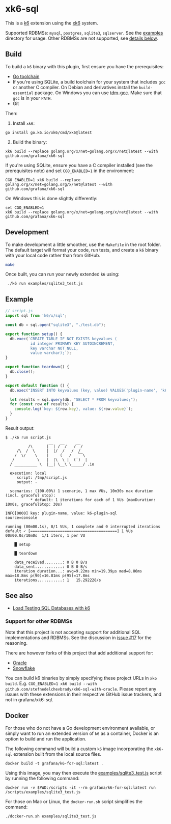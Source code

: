 # xk6-sql

This is a [k6](https://github.com/grafana/k6) extension using the
[xk6](https://github.com/grafana/xk6) system.

Supported RDBMSs: `mysql`, `postgres`, `sqlite3`, `sqlserver`. See the [examples](examples)
directory for usage. Other RDBMSs are not supported, see
[details below](#support-for-other-rdbmss).


## Build

To build a `k6` binary with this plugin, first ensure you have the prerequisites:

- [Go toolchain](https://go101.org/article/go-toolchain.html)
- If you're using SQLite, a build toolchain for your system that includes `gcc` or
  another C compiler. On Debian and derivatives install the `build-essential`
  package. On Windows you can use [tdm-gcc](https://jmeubank.github.io/tdm-gcc/).
  Make sure that `gcc` is in your `PATH`.
- Git

Then:

1. Install `xk6`:
  ```shell
  go install go.k6.io/xk6/cmd/xk6@latest
  ```

2. Build the binary:
  ```shell
  xk6 build --replace golang.org/x/net=golang.org/x/net@latest --with github.com/grafana/xk6-sql
  ```

  If you're using SQLite, ensure you have a C compiler installed (see the
  prerequisites note) and set `CGO_ENABLED=1` in the environment:
  ```shell
  CGO_ENABLED=1 xk6 build --replace golang.org/x/net=golang.org/x/net@latest --with github.com/grafana/xk6-sql
  ```

  On Windows this is done slightly differently:
  ```shell
  set CGO_ENABLED=1
  xk6 build --replace golang.org/x/net=golang.org/x/net@latest --with github.com/grafana/xk6-sql
  ```

## Development
To make development a little smoother, use the `Makefile` in the root folder. The default target will format your code, run tests, and create a `k6` binary with your local code rather than from GitHub.

```bash
make
```
Once built, you can run your newly extended `k6` using:
```shell
 ./k6 run examples/sqlite3_test.js
 ```

## Example

```javascript
// script.js
import sql from 'k6/x/sql';

const db = sql.open("sqlite3", "./test.db");

export function setup() {
  db.exec(`CREATE TABLE IF NOT EXISTS keyvalues (
           id integer PRIMARY KEY AUTOINCREMENT,
           key varchar NOT NULL,
           value varchar);`);
}

export function teardown() {
  db.close();
}

export default function () {
  db.exec("INSERT INTO keyvalues (key, value) VALUES('plugin-name', 'k6-plugin-sql');");

  let results = sql.query(db, "SELECT * FROM keyvalues;");
  for (const row of results) {
    console.log(`key: ${row.key}, value: ${row.value}`);
  }
}
```

Result output:

```shell
$ ./k6 run script.js

          /\      |‾‾| /‾‾/   /‾‾/
     /\  /  \     |  |/  /   /  /
    /  \/    \    |     (   /   ‾‾\
   /          \   |  |\  \ |  (‾)  |
  / __________ \  |__| \__\ \_____/ .io

  execution: local
     script: /tmp/script.js
     output: -

  scenarios: (100.00%) 1 scenario, 1 max VUs, 10m30s max duration (incl. graceful stop):
           * default: 1 iterations for each of 1 VUs (maxDuration: 10m0s, gracefulStop: 30s)

INFO[0000] key: plugin-name, value: k6-plugin-sql        source=console

running (00m00.1s), 0/1 VUs, 1 complete and 0 interrupted iterations
default ✓ [======================================] 1 VUs  00m00.0s/10m0s  1/1 iters, 1 per VU

    █ setup

    █ teardown

    data_received........: 0 B 0 B/s
    data_sent............: 0 B 0 B/s
    iteration_duration...: avg=9.22ms min=19.39µs med=8.86ms max=18.8ms p(90)=16.81ms p(95)=17.8ms
    iterations...........: 1   15.292228/s
```

## See also

- [Load Testing SQL Databases with k6](https://k6.io/blog/load-testing-sql-databases-with-k6/)

### Support for other RDBMSs

Note that this project is not accepting support for additional SQL implementations
and RDBMSs. See the discussion in [issue #17](https://github.com/grafana/xk6-sql/issues/17)
for the reasoning.

There are however forks of this project that add additional support for:
- [Oracle](https://github.com/stefnedelchevbrady/xk6-sql-with-oracle)
- [Snowflake](https://github.com/libertymutual/xk6-sql)

You can build k6 binaries by simply specifying these project URLs in `xk6 build`.
E.g. `CGO_ENABLED=1 xk6 build --with github.com/stefnedelchevbrady/xk6-sql-with-oracle`.
Please report any issues with these extensions in their respective GitHub issue trackers,
and not in grafana/xk6-sql.


## Docker

For those who do not have a Go development environment available, or simply want
to run an extended version of `k6` as a container, Docker is an option to build
and run the application.

The following command will build a custom `k6` image incorporating the `xk6-sql` extension
built from the local source files.
```shell
docker build -t grafana/k6-for-sql:latest .
```
Using this image, you may then execute the [examples/sqlite3_test.js](examples/sqlite3_test.js) script
by running the following command:
```shell
docker run -v $PWD:/scripts -it --rm grafana/k6-for-sql:latest run /scripts/examples/sqlite3_test.js
```
For those on Mac or Linux, the `docker-run.sh` script simplifies the command:
```shell
./docker-run.sh examples/sqlite3_test.js
```

